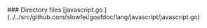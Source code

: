 
<br/>
### Directory files
[javascript.go ](../../src/github.com/slowfei/gosfdoc/lang/javascript/javascript.go)
